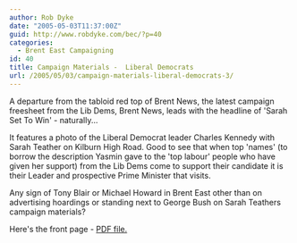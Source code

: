 ```yaml
---
author: Rob Dyke
date: "2005-05-03T11:37:00Z"
guid: http://www.robdyke.com/bec/?p=40
categories:
  - Brent East Campaigning
id: 40
title: Campaign Materials -  Liberal Democrats
url: /2005/05/03/campaign-materials-liberal-democrats-3/
---
```

A departure from the tabloid red top of Brent News, the latest campaign freesheet from the Lib Dems, Brent News, leads with the headline of 'Sarah Set To Win' - naturally...

It features a photo of the Liberal Democrat leader Charles Kennedy with Sarah Teather on Kilburn High Road. Good to see that when top 'names' (to borrow the description Yasmin gave to the 'top labour' people who have given her support) from the Lib Dems come to support their candidate it is their Leader and prospective Prime Minister that visits.

Any sign of Tony Blair or Michael Howard in Brent East other than on advertising hoardings or standing next to George Bush on Sarah Teathers campaign materials?

Here's the front page - [PDF file.](http://www.comwifinet.com/becampaign/brentpeoplefrontpage.pdf)